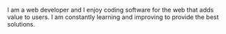 I am a web developer and I enjoy coding software for the web that adds value to users. I am constantly learning and improving to provide the best solutions.